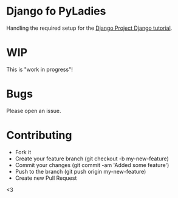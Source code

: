 Django fo PyLadies
==================

Handling the required setup for the [Django Project Django tutorial](https://docs.djangoproject.com/en/dev/intro/tutorial01/).  



WIP
=====
This is "work in progress"!  

Bugs
=====
Please open an issue.  

Contributing
=====
- Fork it  
- Create your feature branch (git checkout -b my-new-feature)  
- Commit your changes (git commit -am 'Added some feature')  
- Push to the branch (git push origin my-new-feature)  
- Create new Pull Request  


<3
